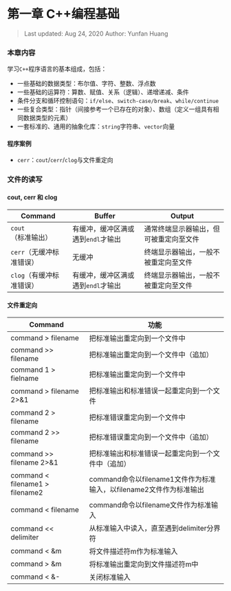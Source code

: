 # 第一章 C++编程基础

> Last updated: Aug 24, 2020
> Author: Yunfan Huang

### 本章内容

学习`C++`程序语言的基本组成，包括：

* 一些基础的数据类型：布尔值、字符、整数、浮点数
* 一些基础的运算符：算数、赋值、关系（逻辑）、递增递减、条件
* 条件分支和循环控制语句：`if/else`、`switch-case/break`、`while/continue`
* 一些复合类型：指针（间接参考一个已存在的对象）、数组（定义一组具有相同数据类型的元素）
* 一套标准的、通用的抽象化库：`string`字符串、`vector`向量

#### 程序案例

* `cerr`：`cout`/`cerr`/`clog`与文件重定向

### 文件的读写

#### cout, cerr 和 clog

| Command | Buffer | Output |
| -------------- | -------- | --------- |
| `cout`（标准输出）| 有缓冲，缓冲区满或遇到`endl`才输出 | 通常终端显示器输出，但可被重定向至文件 |
| `cerr`（无缓冲标准错误）| 无缓冲 | 终端显示器输出，一般不被重定向至文件 |
| `clog`（有缓冲标准错误）| 有缓冲，缓冲区满或遇到`endl`才输出 | 终端显示器输出，一般不被重定向至文件 |

#### 文件重定向

| Command                         | 功能                                                         |
| ------------------------------- | ------------------------------------------------------------ |
| command > filename              | 把标准输出重定向到一个文件中                                 |
| command >> filename             | 把标准输出重定向到一个文件中（追加）                         |
| command 1 > fielname            | 把标准输出重定向到一个文件中                                 |
| command > filename 2>&1         | 把标准输出和标准错误一起重定向到一个文件                     |
| command 2 > filename            | 把标准错误重定向到一个文件中                                 |
| command 2 >> filename           | 把标准错误重定向到一个文件中（追加）                         |
| command >> filename 2>&1        | 把标准输出和标准错误一起重定向到一个文件中（追加）           |
| command < filename1 > filename2 | command命令以filename1文件作为标准输入，以filename2文件作为标准输出 |
| command < filename              | command命令以filename文件作为标准输入                        |
| command << delimiter            | 从标准输入中读入，直至遇到delimiter分界符                    |
| command < &m                    | 将文件描述符m作为标准输入                                    |
| command > &m                    | 将标准输出重定向到文件描述符m中                              |
| command < &-                    | 关闭标准输入                                                 |